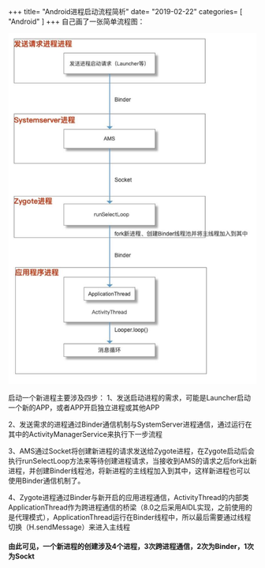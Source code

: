 +++
title= "Android进程启动流程简析"
date= "2019-02-22"
categories= [ "Android" ]
+++
自己画了一张简单流程图：  

![Android进程启动流程](https://raw.githubusercontent.com/smartzheng/images/master/blog/Android进程启动.jpeg)

启动一个新进程主要涉及四步：
1、发送启动进程的需求，可能是Launcher启动一个新的APP，或者APP开启独立进程或其他APP  

2、发送需求的进程通过Binder通信机制与SystemServer进程通信，通过运行在其中的ActivityManagerService来执行下一步流程  

3、AMS通过Socket将创建新进程的请求发送给Zygote进程，在Zygote启动后会执行runSelectLoop方法来等待创建进程请求，当接收到AMS的请求之后fork出新进程，并创建Binder线程池，将新进程的主线程加入到其中，这样新进程也可以使用Binder通信机制了。

4、Zygote进程通过Binder与新开启的应用进程通信，ActivityThread的内部类ApplicationThread作为跨进程通信的桥梁（8.0之后采用AIDL实现，之前使用的是代理模式），ApplicationThread运行在Binder线程中，所以最后需要通过线程切换（H.sendMessage）来进入主线程

#### 由此可见，一个新进程的创建涉及4个进程，3次跨进程通信，2次为Binder，1次为Sockt